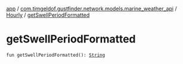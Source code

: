 [app](../../index.md) / [com.timgeldof.gustfinder.network.models.marine_weather_api](../index.md) / [Hourly](index.md) / [getSwellPeriodFormatted](./get-swell-period-formatted.md)

# getSwellPeriodFormatted

`fun getSwellPeriodFormatted(): `[`String`](https://kotlinlang.org/api/latest/jvm/stdlib/kotlin/-string/index.html)